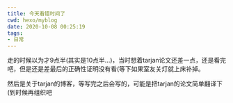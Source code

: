 ```yaml
---
title: 今天看错时间了
cwd: hexo/myblog
date: 2020-10-08 00:25:19
tags:
- 日常
---
```


走的时候以为才9点半\(其实是10点半...\)，当时想着tarjan论文还差一点，还是看完吧，但是还是差最后的正确性证明没有看\(等下如果室友关灯就上床补掉。

然后是关于tarjan的博客，等写完之后会写的，可能是把tarjan的论文简单翻译下\(到时候再组织吧


